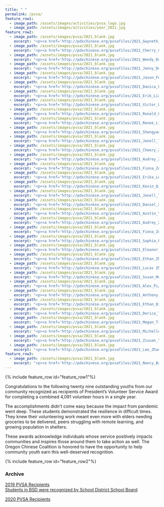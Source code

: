 ```yaml
---
title: " "
permalink: /pvsa/
feature_row1:
  - image_path: /assets/images/activities/pvsa_logo.jpg
  - image_path: /assets/images/activities/year_2021.jpg
feature_row2:
  - image_path: /assets/images/pvsa/2021_blank.jpg
    excerpt: "<p><a href='http://pdxchinese.org/pvsafiles/2021_Gwyneth_Bao/'>Gwyneth Bao, Lincoln High School (Gold Award)</a></p>"
  - image_path: /assets/images/pvsa/2021_blank.jpg
    excerpt: "<p><a href='http://pdxchinese.org/pvsafiles/2021_Cherry_Chen/'>Yiran Chen, Lincoln High School (Gold Award)</a></p>"
  - image_path: /assets/images/pvsa/2021_blank.jpg
    excerpt: "<p><a href='http://pdxchinese.org/pvsafiles/2021_Wendy_Du/'>Shunyi Du, Sunset High School (Gold Award)</a></p>"
  - image_path: /assets/images/pvsa/2021_blank.jpg
    excerpt: "<p><a href='http://pdxchinese.org/pvsafiles/2021_Jenny_Duan/'>Jenny Duan, Jesuit High School (Gold Award)</a></p>"
  - image_path: /assets/images/pvsa/2021_blank.jpg
    excerpt: "<p><a href='http://pdxchinese.org/pvsafiles/2021_Jason_Fu/'>Jason Fu, Sunset High School (Gold Award)</a></p>"
  - image_path: /assets/images/pvsa/2021_blank.jpg
    excerpt: "<p><a href='http://pdxchinese.org/pvsafiles/2021_Danica_Leung/'>Danica Leung, Lincoln High School (Gold Award)</a></p>"
  - image_path: /assets/images/pvsa/2021_blank.jpg
    excerpt: "<p><a href='http://pdxchinese.org/pvsafiles/2021_Erik_Liang/'>Erik Liang, Lincoln High School (Gold Award)</a></p>"
  - image_path: /assets/images/pvsa/2021_blank.jpg
    excerpt: "<p><a href='http://pdxchinese.org/pvsafiles/2021_Victor_Li/'>Victor Li, Jesuit High School (Gold Award)</a></p>"
  - image_path: /assets/images/pvsa/2021_blank.jpg
    excerpt: "<p><a href='http://pdxchinese.org/pvsafiles/2021_Ronald_Lin/'>Ronald Lin, ISB (Gold Award)</a></p>"
  - image_path: /assets/images/pvsa/2021_blank.jpg
    excerpt: "<p><a href='http://pdxchinese.org/pvsafiles/2021_Renee_Liu/'>Renee Liu, Lake Oswego High School (Gold Award)</a></p>"
  - image_path: /assets/images/pvsa/2021_blank.jpg
    excerpt: "<p><a href='http://pdxchinese.org/pvsafiles/2021_Shengyao_Liu/'>Shengyao Liu, Lake Oswego High School (Gold Award)</a></p>"
  - image_path: /assets/images/pvsa/2021_blank.jpg
    excerpt: "<p><a href='http://pdxchinese.org/pvsafiles/2021_Jenell_Theobald/'>Jenell Theobald, ISB (Gold Award)</a></p>"
  - image_path: /assets/images/pvsa/2021_blank.jpg
    excerpt: "<p><a href='http://pdxchinese.org/pvsafiles/2021_Cheery_Zhang/'>Cheery Zhang, Westview High School (Gold Award)</a></p>"
  - image_path: /assets/images/pvsa/2021_blank.jpg
    excerpt: "<p><a href='http://pdxchinese.org/pvsafiles/2021_Audrey_Zhao/'>Audrey Zhao, Westview High School (Gold Award)</a></p>"
  - image_path: /assets/images/pvsa/2021_blank.jpg
    excerpt: "<p><a href='http://pdxchinese.org/pvsafiles/2021_Fiona_Zou/'>Fiona Zou, ISB (Gold Award)</a></p>"
  - image_path: /assets/images/pvsa/2021_blank.jpg
    excerpt: "<p><a href='http://pdxchinese.org/pvsafiles/2021_Erika_Leung/'>Erika Leung, Lincoln High School (Gold Award)</a></p>"
  - image_path: /assets/images/pvsa/2021_blank.jpg
    excerpt: "<p><a href='http://pdxchinese.org/pvsafiles/2021_Kevin_Qiu/'>Kevin Qiu, Lincoln High School (Gold Award)</a></p>"
  - image_path: /assets/images/pvsa/2021_blank.jpg
    excerpt: "<p><a href='http://pdxchinese.org/pvsafiles/2021_Jenell_Theobald/'>Jenell Theobald, Whitford Middle School (Gold Award)</a></p>"
  - image_path: /assets/images/pvsa/2021_blank.jpg
    excerpt: "<p><a href='http://pdxchinese.org/pvsafiles/2021_Daniel_Xian/'>Daniel Xian, Catlin Gabel School (Gold Award)</a></p>"
  - image_path: /assets/images/pvsa/2021_blank.jpg
    excerpt: "<p><a href='http://pdxchinese.org/pvsafiles/2021_Austin_Yan/'>Austin Yan, Lincoln High School (Gold Award)</a></p>"
  - image_path: /assets/images/pvsa/2021_blank.jpg
    excerpt: "<p><a href='http://pdxchinese.org/pvsafiles/2021_Audrey_Zhao/'>Audrey Zhao, Westview High School (Gold Award)</a></p>"
  - image_path: /assets/images/pvsa/2021_blank.png
    excerpt: "<p><a href='http://pdxchinese.org/pvsafiles/2021_Fiona_Zou/'>Fiona Zou, Camas High School (Gold Award)</a></p>"
  - image_path: /assets/images/pvsa/2021_blank.jpg
    excerpt: "<p><a href='http://pdxchinese.org/pvsafiles/2021_Sophia_Pi/'>Sophia Pi, Jesuit High School (Silver Award)</a></p>"
  - image_path: /assets/images/pvsa/2021_blank.jpg
    excerpt: "<p><a href='http://pdxchinese.org/pvsafiles/2021_Eleanor_Song/'>Eleanor Song, Sunset High School (Silver Award)</a></p>"
  - image_path: /assets/images/pvsa/2021_blank.jpg
    excerpt: "<p><a href='http://pdxchinese.org/pvsafiles/2021_Ethan_Zhang/'>Ethan Zhang, Westview High School (Silver Award)</a></p>"
  - image_path: /assets/images/pvsa/2021_blank.jpg
    excerpt: "<p><a href='http://pdxchinese.org/pvsafiles/2021_Lucas Zhang/'>Lucas Zhang, Stoller Middle School (Silver Award)</a></p>"
  - image_path: /assets/images/pvsa/2021_blank.jpg
    excerpt: "<p><a href='http://pdxchinese.org/pvsafiles/2021_Susan_Moseley/'>Susan Moseley, St. Stephen's Episcopal School (Bronze Award)</a></p>"
  - image_path: /assets/images/pvsa/2021_blank.jpg
    excerpt: "<p><a href='http://pdxchinese.org/pvsafiles/2021_Alex_Pi/'>Alex Pi, Meadows Park Middle School (Bronze Award)</a></p>"
  - image_path: /assets/images/pvsa/2021_blank.jpg
    excerpt: "<p><a href='http://pdxchinese.org/pvsafiles/2021_Anthony_Qin/'>Anthony Qin, Westview High School (Bronze Award)</a></p>"
  - image_path: /assets/images/pvsa/2021_blank.jpg
    excerpt: "<p><a href='http://pdxchinese.org/pvsafiles/2021_Ethan_Qin/'>Ethan Qin, Westview High School (Bronze Award)</a></p>"
  - image_path: /assets/images/pvsa/2021_blank.jpg
    excerpt: "<p><a href='http://pdxchinese.org/pvsafiles/2021_Derica_Theobald/'>Derica Theobald, Whitford Middle School (Bronze Award)</a></p>"
  - image_path: /assets/images/pvsa/2021_blank.jpg
    excerpt: "<p><a href='http://pdxchinese.org/pvsafiles/2021_Megan_Tian/'>Megan Tian, Lakeridge High School (Bronze Award)</a></p>"
  - image_path: /assets/images/pvsa/2021_blank.jpg
    excerpt: "<p><a href='http://pdxchinese.org/pvsafiles/2021_Michelle_Wang/'>Michelle Wang, ISB (Bronze Award)</a></p>"
  - image_path: /assets/images/pvsa/2021_blank.jpg
    excerpt: "<p><a href='http://pdxchinese.org/pvsafiles/2021_Zixuan_Yang/'>Zixuan Yang, Westview High School (Bronze Award)</a></p>"
  - image_path: /assets/images/pvsa/2021_blank.jpg
    excerpt: "<p><a href='http://pdxchinese.org/pvsafiles/2021_Leo_Zhao/'>Leo Zhao, Skyridge Middle School (Bronze Award)</a></p>"
feature_row3:
  - image_path: /assets/images/pvsa/2021_blank.jpg
    excerpt: "<p><a href='http://pdxchinese.org/pvsafiles/2021_Nancy_Bai/'>Nancy Bai, Sunset High School (Gold Award)</a></p>"
---
```


{% include feature_row id="feature_row1"%}

Congratulations to the following twenty nine outstanding youths from our community recognized as recipients of President’s Volunteer Service Award for completing a combined 4,091 volunteer hours in a single year.

The accomplishments didn't come easy because the impact from pandemic went deep. These students demonstrated the resilience in difficult times. They knew their volunteering work meant even more with elders needing groceries to be delivered, peers struggling with remote learning, and growing population in shelters.

These awards acknowledge individuals whose service positively impacts communities and inspires those around them to take action as well. The Oregon Chinese Coalition is honored to have the opportunity to help community youth earn this well-deserved recognition.

{% include feature_row id="feature_row2"%}

### Archive

[2019 PVSA Recipients](http://pdxchinese.org/pvsafiles/pvsa_2019/)  
[Students in BSD were recognized by School District School Board](http://pdxchinese.org/bsd_board_recognition_2021/)  

[2020 PVSA Recipients](http://pdxchinese.org/pvsafiles/pvsa_2020/)  
